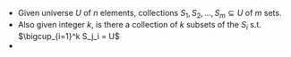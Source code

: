 - Given universe $U$ of $n$ elements, collections $S_1, S_2, \dots, S_m \subseteq U$ of $m$ sets.
- Also given integer $k$, is there a collection of $k$ subsets of the $S_i$ s.t. $\bigcup_{i=1}^k S_j_i = U$
-